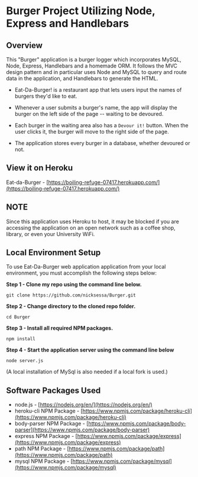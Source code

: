 # Burger Project Utilizing Node, Express and Handlebars

## Overview

This "Burger" application is a burger logger which incorporates MySQL, Node, Express, Handlebars and a homemade ORM. It follows the MVC design pattern and in particular uses Node and MySQL to query and route data in the application, and Handlebars to generate the HTML.

* Eat-Da-Burger! is a restaurant app that lets users input the names of burgers they'd like to eat.

* Whenever a user submits a burger's name, the app will display the burger on the left side of the page -- waiting to be devoured.

* Each burger in the waiting area also has a `Devour it!` button. When the user clicks it, the burger will move to the right side of the page.

* The application stores every burger in a database, whether devoured or not.

## View it on Heroku

Eat-da-Burger - [https://boiling-refuge-07417.herokuapp.com/](https://boiling-refuge-07417.herokuapp.com/)
 
## NOTE

Since this application uses Heroku to host, it may be blocked if you are accessing the application on an open network such as a coffee shop, library, or even your University WiFi. 

## Local Environment Setup
To use Eat-Da-Burger web application application from your local environment, you must accomplish the following steps below:

**Step 1 - Clone my repo using the command line below.**
```
git clone https://github.com/nicksessa/Burger.git
```
**Step 2 - Change directory to the cloned repo folder.**
```
cd Burger
```
**Step 3 - Install all required NPM packages.**
```
npm install
```
**Step 4 - Start the application server using the command line below**
```
node server.js
```
(A local installation of MySql is also needed if a local fork is used.)

## Software Packages Used
- node.js - [https://nodejs.org/en/](https://nodejs.org/en/)
- heroku-cli NPM Package - [https://www.npmjs.com/package/heroku-cli](https://www.npmjs.com/package/heroku-cli)
- body-parser NPM Package - [https://www.npmjs.com/package/body-parser](https://www.npmjs.com/package/body-parser)
- express NPM Package - [https://www.npmjs.com/package/express](https://www.npmjs.com/package/express)
- path NPM Package - [https://www.npmjs.com/package/path](https://www.npmjs.com/package/path)
- mysql NPM Package - [https://www.npmjs.com/package/mysql](https://www.npmjs.com/package/mysql)



